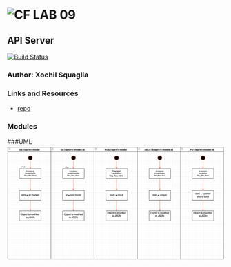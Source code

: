 ![CF](http://i.imgur.com/7v5ASc8.png) LAB 09
==============================================

## API Server
[![Build Status](https://travis-ci.org/vladimirsan/cf-travis-deployment.svg?branch=master)](https://travis-ci.org/vladimirsan/cf-travis-deployment)

### Author: Xochil Squaglia

### Links and Resources
* [repo](https://github.com/xochil73/08lab)

### Modules

###UML
![diagram](./docs/assets/Lab9.png)